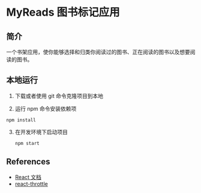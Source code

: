 # MyReads 图书标记应用

## 简介

一个书架应用，使你能够选择和归类你阅读过的图书、正在阅读的图书以及想要阅读的图书。


## 本地运行

1. 下载或者使用 git 命令克隆项目到本地

2. 运行 npm 命令安装依赖项

  `npm install`

3. 在开发环境下启动项目

   `npm start`

## References

- [React 文档](https://doc.react-china.org/docs/hello-world.html)
- [react-throttle](https://www.npmjs.com/package/react-throttle)
